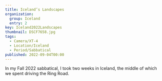 ```yaml
---
title: Iceland’s Landscapes
organization: 
  group: Iceland
  entry: 2
key: Iceland2022Landscapes
thumbnail: DSCF7658.jpg
tags:
  - Camera/XT-4
  - Location/Iceland
  - Period/Sabbatical
published: 2022-09-04T00:00
---
```

In my Fall 2022 sabbatical, I took two weeks in Iceland, the middle of which we spent driving the Ring Road.
